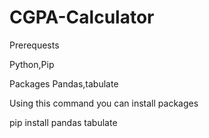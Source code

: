 # CGPA-Calculator

Prerequests

Python,Pip

Packages
Pandas,tabulate

Using this command you can install packages

pip install pandas tabulate
